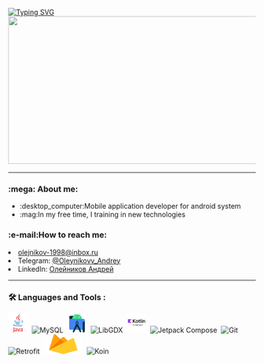 <a href="https://git.io/typing-svg"><img src="https://readme-typing-svg.herokuapp.com?font=Press+Start+2P&size=15&duration=3000&pause=500&color=800080&center=%D0%B8%D1%81%D1%82%D0%B8%D0%BD%D0%BD%D1%8B%D0%B9&vCenter=%D0%B8%D1%81%D1%82%D0%B8%D0%BD%D0%BD%D1%8B%D0%B9&width=735&height=100&lines=Hey+there%2C;my+name+is+Andrey+and+I+am+an+android+developer" alt="Typing SVG" /></a>
<img src="https://media.giphy.com/media/dWesBcTLavkZuG35MI/giphy.gif" width="600" height="300"/>

---
<h3 align="left">:mega: About me:</h3>  
<ul>
    <li>:desktop_computer:Mobile application developer for android system</li>
    <li>:mag:In my free time, I training in new technologies</li>
         
</ul>
<h3 align="left">:e-mail:How to reach me:</h3>
 <li><a href="mailto:olejnikov-1998@inbox.ru">olejnikov-1998@inbox.ru</a></li>
 <li>Telegram: <a href="@Oleynikovv_Andrey">@Oleynikovv_Andrey</a></li>
 <li>LinkedIn: <a href="https://www.linkedin.com/in/%D0%B0%D0%BD%D0%B4%D1%80%D0%B5%D0%B9-%D0%BE%D0%BB%D0%B5%D0%B9%D0%BD%D0%B8%D0%BA%D0%BE%D0%B2/">Олейников Андрей</a></li>

---

### :hammer_and_wrench: Languages and Tools :
<div>
  <img src="https://github.com/devicons/devicon/blob/master/icons/java/java-original-wordmark.svg" title="Java" alt="Java" width="40" height="40"/>&nbsp;
  <img src="https://github.com/simple-icons/simple-icons/blob/develop/icons/sqlite.svg" title="SQLite"  alt="MySQL" width="40" height="40"/>&nbsp;
  <img src="https://github.com/devicons/devicon/blob/master/icons/androidstudio/androidstudio-original.svg" title="Android Studio"  alt="Android Studio" width="40" height="40"/>&nbsp;
  <img src="https://libgdx.com/assets/brand/logo.svg" title="LibGDX"  alt="LibGDX" width="60" height="40"/>&nbsp;
  <img src="https://github.com/devicons/devicon/blob/master/icons/kotlin/kotlin-original-wordmark.svg" title="Kotlin" alt="Kotlin" width="40" height="40"/>&nbsp;
  <img src="https://tabris.com/wp-content/uploads/2021/06/jetpack-compose-icon_RGB.png" title="Jetpack Compose"  alt="Jetpack Compose" width="40" height="40"/>&nbsp;
  <img src="https://github.com/user-attachments/assets/5808e4eb-64e5-4a28-ad7f-30b7cc3caf33" title="Git"  alt="Git" width="40" height="40"/>&nbsp;
  <img src="https://miro.medium.com/v2/resize:fit:1024/1*950f3Af3pZ2O4KLdggj3Ow.png" title="Retrofit"  alt="Retrofit" width="80" height="40"/>&nbsp;
  <img src="https://github.com/devicons/devicon/blob/master/icons/firebase/firebase-original.svg" title="Firabase"  alt="Firabase" width="80" height="40"/>&nbsp;
  <img src= "https://github.com/user-attachments/assets/b729fd27-2c85-4bb9-a1e6-917e8532a1c9" title="Koin" alt="Koin" width="40" height="40"/>&nbsp;

</div>
